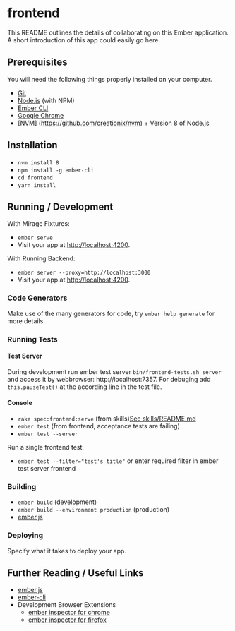 # frontend

This README outlines the details of collaborating on this Ember application.
A short introduction of this app could easily go here.

## Prerequisites

You will need the following things properly installed on your computer.

* [Git](https://git-scm.com/)
* [Node.js](https://nodejs.org/) (with NPM)
* [Ember CLI](https://ember-cli.com/)
* [Google Chrome](https://google.com/chrome/)
* [NVM] (https://github.com/creationix/nvm) + Version 8 of Node.js

## Installation

* `nvm install 8`
* `npm install -g ember-cli`
* `cd frontend`
* `yarn install`

## Running / Development
With Mirage Fixtures:

* `ember serve`
* Visit your app at [http://localhost:4200](http://localhost:4200).

With Running Backend:

* `ember server --proxy=http://localhost:3000`
* Visit your app at [http://localhost:4200](http://localhost:4200).


### Code Generators

Make use of the many generators for code, try `ember help generate` for more details

### Running Tests

#### Test Server

During development run ember test server `bin/frontend-tests.sh server` and access it by webbrowser: http://localhost:7357.
For debuging add `this.pauseTest()` at the according line in the test file.

#### Console

* `rake spec:frontend:serve` (from skills)[See skills/README.md](https://github.com/puzzle/skills/blob/master/README.md)
* `ember test` (from frontend, acceptance tests are failing)
* `ember test --server`

Run a single frontend test:

* `ember test --filter="test's title"` or enter required filter in ember test server frontend

### Building

* `ember build` (development)
* `ember build --environment production` (production)
* [ember.js](https://emberjs.com/)
### Deploying

Specify what it takes to deploy your app.

## Further Reading / Useful Links

* [ember.js](http://emberjs.com/)
* [ember-cli](https://ember-cli.com/)
* Development Browser Extensions
  * [ember inspector for chrome](https://chrome.google.com/webstore/detail/ember-inspector/bmdblncegkenkacieihfhpjfppoconhi)
  * [ember inspector for firefox](https://addons.mozilla.org/en-US/firefox/addon/ember-inspector/)
